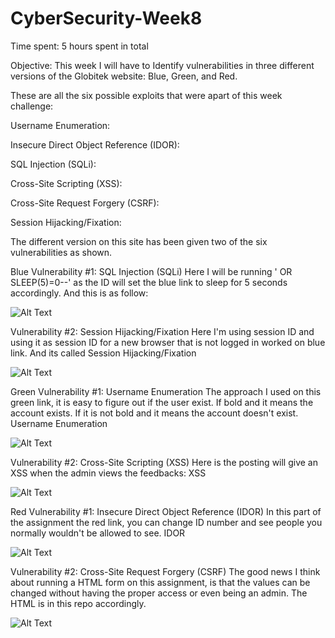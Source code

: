 # CyberSecurity-Week8



Time spent: 5 hours spent in total

Objective: This week I will have to Identify vulnerabilities in three different versions of the Globitek website: Blue, Green, and Red.

These are all the six possible exploits that were apart of this week challenge:

Username Enumeration:

Insecure Direct Object Reference (IDOR):

SQL Injection (SQLi):

Cross-Site Scripting (XSS):

Cross-Site Request Forgery (CSRF):

Session Hijacking/Fixation:

The different version on this site has been given two of the six vulnerabilities as shown.

Blue
Vulnerability #1: SQL Injection (SQLi)
Here I will be running ' OR SLEEP(5)=0--' as the ID will set the blue link to sleep for 5 seconds accordingly. And this is as follow:

![Alt Text](https://github.com/tsmd101/Week-8-WS/blob/master/gif/blue.gif)

Vulnerability #2: Session Hijacking/Fixation
Here I'm using session ID and using it as session ID for a new browser that is not logged in worked on blue link. And its called Session Hijacking/Fixation

![Alt Text](https://github.com/tsmd101/Week-8-WS/blob/master/gif/blue2.gif)

Green
Vulnerability #1: Username Enumeration
The approach I used on this green link, it is easy to figure out if the user exist. If bold and it means the account exists. If it is not bold and it means the account doesn't exist. Username Enumeration

![Alt Text](https://github.com/tsmd101/Week-8-WS/blob/master/gif/green.gif)

Vulnerability #2: Cross-Site Scripting (XSS)
Here is the posting <script>alert('Stephen found the XSS!');</script> will give an XSS when the admin views the feedbacks: XSS

![Alt Text](https://github.com/tsmd101/Week-8-WS/blob/master/gif/green2.gif)

Red
Vulnerability #1: Insecure Direct Object Reference (IDOR)
In this part of the assignment the red link, you can change ID number and see people you normally wouldn't be allowed to see. IDOR

![Alt Text](https://github.com/tsmd101/Week-8-WS/blob/master/gif/red.gif)

Vulnerability #2: Cross-Site Request Forgery (CSRF)
The good news I think about running a HTML form on this assignment, is that the values can be changed without having the proper access or even being an admin. The HTML is in this repo accordingly.

![Alt Text](https://github.com/tsmd101/Week-8-WS/blob/master/gif/red2.gif)  




